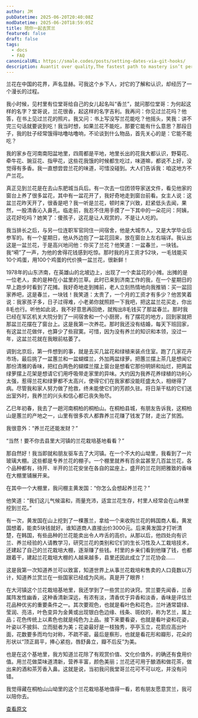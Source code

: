```yaml
---
author: JM
pubDatetime: 2025-06-20T20:40:08Z
modDatetime: 2025-06-20T18:59:05Z
title: 陪你一起去赏兰
featured: false
draft: false
tags:
  - docs
  - FAQ
canonicalURL: https://smale.codes/posts/setting-dates-via-git-hooks/
description: Auantit over quality,The fastest path to mastery isn’t perfection.
---
```

兰花在中国的花界，声名显赫。可我这个乡下人，对它的了解和认识，却经历了一个漫长的过程。

我小时候，见村里有位堂哥给自己的女儿起名叫“香兰”，就问那位堂哥：为何起这样的名字？堂哥说，兰花很香，起这样的名字吉利。我再问：你见过兰花吗？他答，在书上见过兰花的照片。我又问：书上写没写兰花能吃？他摇头，笑我：讲不完三句话就要说到吃！我当时想，如果兰花不能吃，那要它能有什么意思？那段日子，我的肚子经常饿得咕噜咕噜响，不论谈到什么物品，首先关心的是：它能不能吃？

我的家乡在河南南阳盆地里，四周都是平地，地里长出的花我大都认识，野菊花、牵牛花、豌豆花、指甲花，这些花我饿的时候都生吃过，味道嘛，都说不上好，没觉得有多香。我一直想尝尝兰花的味道，可惜没碰到。大人们告诉我：咱这地方不产兰花。

真正见到兰花是在去山东肥城当兵后。有一次去一位团领导家送文件，看见他家的窗台上养了很多盆花，其中有一盆花开了，我好奇地走到窗台前看。女主人说：这盆兰花昨天开了，很香是吧？我一听是兰花，顿时来了兴致，赶紧低头去闻，果然，一股清香沁入鼻孔。临走前，我忍不住用手摸了一下其中的一朵花问：阿姨，这花好吃吗？她笑了：傻孩子，这花是让人观赏的，不是让人吃的。

我当排长之后，与另一位连职军官同住一间宿舍，他是大城市人，又是大学毕业后参军的。有一个星期日，他从外边抱了一盆花回来，放在窗台上左右端详。我认出这是一盆兰花，于是高兴地问他：你买了兰花？他笑道：一盆春兰，一块钱。我“嗬”了一声，为他的舍得花钱感到吃惊。那时我的月工资才52块，一毛钱能买10个鸡蛋，用100个鸡蛋的代价换一盆兰花，很新鲜！

1978年的山东济南，在英雄山的北坡边上，出现了一个卖盆花的小摊。出摊的是一位老人，卖的是种在小盆里的兰草。此时已来到济南工作的我，在一个星期日的早上跑步时看到了花摊。我好奇地走到摊前，老人立刻热情地向我推销：买一盆回家养吧，这是春兰，一块钱！我笑道：太贵了，一个月的工资才有多少？他苦笑着说：我家孩子多，日子过得难，小老弟你就照顾一下我吧，把这盆兰花买走，你出8毛也行。听他如此说，我不好意思再回绝，就掏出8毛钱买了那盆春兰。那时我已经在军区机关大院分到了一间宿舍和一个小厨房，有了摆花的地方，回到家就把那盆兰花摆在了窗台上。这是我第一次养花。那时我还没有结婚，每天下班回家，有这盆兰花做伴，也算少了些寂寞。可惜，因为没有养兰的知识和本领，没过一年，这盆兰花就在我眼前枯萎了。

调到北京后，第一件想到的事，就是去买几盆花和绿植来装点住室。跑了几家花卉市场，最后挑了一盆蕙兰和一盆蝴蝶兰，外加两盆绿萝。把蕙兰摆上茶几是想闻它那份清雅的香味，把红白两色的蝴蝶兰摆上窗台是想看它那份明妍和灿烂，把两盆绿萝摆上花架是想请它们用呼吸带走家里的异味。大约因为我养花养绿植的功利心太强，惹得兰花和绿萝都不太高兴，使得它们在我家都没能旺盛太久，相继得了病。尽管我和家人努力做了抢救，终未能使它们的芳颜久驻。将日渐干枯的它们送出室外时，我养兰的兴头和信心都已丧失殆尽。

乙巳年初春，我去了一趟河南桐柏的桐柏山。在桐柏县城，有朋友告诉我，这桐柏山是蕙兰的产地之一，山里有很多农人都靠养兰花赚了钱发了财，走出了贫困。

我很意外：“养兰花还能发财？”

“当然！要不你去县里大河镇的兰花栽培基地看看？”

那自然好！我当即就和朋友驱车去了大河镇。在一个不大的山坳里，我看到了一片玻璃大棚。这些都是专养兰花的棚子。一个棚里就养有百余盆甚至几百盆兰花，各个品种都有，待开、半开的兰花安坐在各自的盆座上，盛开的兰花则把雅致的香味在大棚里铺展开来。

在其中一个大棚里，我问棚主黄发国：“你怎么会想起养兰花？”

他笑道：“我们这儿气候温和，雨量充沛，适宜兰花生存，村里人经常会在山林里挖到兰花。”

有一次，黄发国在山上挖到了一棵蕙兰，拿给一个来收购兰花的韩国商人看。黄发国想着，能卖5块钱就好。谁知道商人直接出价3000元。后来黄发国才打听清楚，在韩国，有些品种的兰花能卖出令人咋舌的高价。从那以后，他四处向有识兰、养兰经验的人请教学习，研究兰花的类别和它们的生长习性及人工栽培技术，还建起了自己的兰花栽培大棚，逐渐赚了些钱。村里的乡亲们看到他赚了钱，也都跟着干，建起兰花栽培大棚的人越来越多，县里还因此成立了兰花协会……

这是我第一次知道养兰可以致富，知道世界上从事兰花栽培和售卖的人口竟数以万计，知道养兰赏兰在一些国家已经成为风尚。真是开了眼界！

在大河镇这个兰花栽培基地里，我还学到了一些赏兰的诀窍。赏兰要先闻香，兰香属阵发性幽香，这种香清新深远，有浓有淡，清香优于异香和淡香，香味是评估兰花品种优劣的重要条件之一。其次要观色，也就是看叶色和花色，兰叶通常碧绿、莹润、亮洁，叶色变异为金黄或出现银白色边缘、线条、斑纹的，称为艺兰，属上品；花色传统上以素色也就是纯色为上品。接下来要看姿，也就是看叶姿和花姿，叶姿以不披斜、立而挺者为美；花姿最好是一枝独秀，亭亭玉立，花箭应高出叶面，花数要多而均匀对称，不疏不密。最后是察形，也就是看花形和瓣形，花朵的形状以“顶正肩平，捧心紧抱，唇舒鼻立，瓣不后反”为美。

也是在这个基地里，我方知道兰花除了有观赏价值、文化价值外，的确还有食用价值。用兰花做菜味道清新，营养丰富，颜色美丽；兰花还可用于酿酒和做花茶，做出来的酒和茶芳香入鼻。这就是说，当初我问我堂哥兰花可不可以吃，并没有问错。

我觉得藏在桐柏山山坳里的这个兰花栽培基地值得一看，若有朋友愿意赏兰，我可以陪你去。

[查看原文](https://ouo.io/MwXhd1)